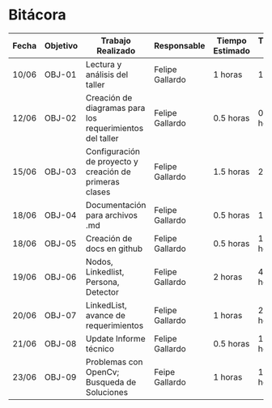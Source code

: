 # Bitácora

| Fecha | Objetivo | Trabajo Realizado | Responsable | Tiempo Estimado | Tiempo Real |
|-------|----------|-------------------|-------------|-----------------|-------------|
| 10/06 | OBJ-01 | Lectura y análisis del taller| Felipe Gallardo | 1 horas | 1 hora |
| 12/06 | OBJ-02 | Creación de diagramas para los requerimientos del taller | Felipe Gallardo| 0.5 horas | 0.5 horas |
| 15/06 | OBJ-03 | Configuración de proyecto y creación de primeras clases | Felipe Gallardo | 1.5 horas | 2 horas | 
| 18/06 | OBJ-04 | Documentación para archivos .md | Felipe Gallardo | 0.5 horas | 1 horas |
| 18/06 | OBJ-05 | Creación de docs en github | Felipe Gallardo | 0.5 horas | 1.5 horas |
| 19/06 | OBJ-06 | Nodos, Linkedlist, Persona, Detector | Felipe Gallardo | 2 horas | 4.5 horas |
| 20/06 | OBJ-07 | LinkedList, avance de requerimientos | Felipe Gallardo | 1 horas | 2.5 horas | 
| 21/06 | OBJ-08 | Update Informe técnico | Felipe Gallardo | 0.5 horas | 1.5 horas
| 23/06 | OBJ-09 | Problemas con OpenCv; Busqueda de Soluciones | Feipe Gallardo | 1 horas | 1.5 horas | 
